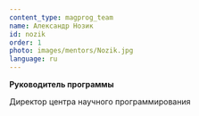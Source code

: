 ```yaml
---
content_type: magprog_team
name: Александр Нозик
id: nozik
order: 1
photo: images/mentors/Nozik.jpg
language: ru
---
```

**Руководитель программы**

Директор центра научного программирования